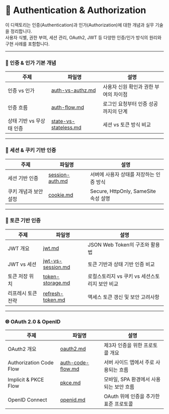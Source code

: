 # 🔐 Authentication & Authorization

이 디렉토리는 인증(Authentication)과 인가(Authorization)에 대한 개념과 실무 기술을 정리합니다.  
사용자 식별, 권한 부여, 세션 관리, OAuth2, JWT 등 다양한 인증/인가 방식의 원리와 구현 사례를 포함합니다.

---

### 🧾 인증 & 인가 기본 개념
| 주제 | 파일명 | 설명 |
|------|--------|------|
| 인증 vs 인가 | [auth-vs-authz.md](./notes/auth-vs-authz.md) | 사용자 신원 확인과 권한 부여의 차이점 |
| 인증 흐름 | [auth-flow.md](./notes/auth-flow.md) | 로그인 요청부터 인증 성공까지의 단계 |
| 상태 기반 vs 무상태 인증 | [state-vs-stateless.md](./notes/state-vs-stateless.md) | 세션 vs 토큰 방식 비교 |

---

### 🍪 세션 & 쿠키 기반 인증
| 주제 | 파일명 | 설명 |
|------|--------|------|
| 세션 기반 인증 | [session-auth.md](./notes/session-auth.md) | 서버에 사용자 상태를 저장하는 인증 방식 |
| 쿠키 개념과 보안 설정 | [cookie.md](./notes/cookie.md) | Secure, HttpOnly, SameSite 속성 설명 |

---

### 🔐 토큰 기반 인증
| 주제 | 파일명 | 설명 |
|------|--------|------|
| JWT 개요 | [jwt.md](./notes/jwt.md) | JSON Web Token의 구조와 활용법 |
| JWT vs 세션 | [jwt-vs-session.md](./notes/jwt-vs-session.md) | 토큰 기반과 상태 기반 인증 비교 |
| 토큰 저장 위치 | [token-storage.md](./notes/token-storage.md) | 로컬스토리지 vs 쿠키 vs 세션스토리지 보안 비교 |
| 리프레시 토큰 전략 | [refresh-token.md](./notes/refresh-token.md) | 액세스 토큰 갱신 및 보안 고려사항 |

---

### 🌐 OAuth 2.0 & OpenID
| 주제 | 파일명 | 설명 |
|------|--------|------|
| OAuth2 개요 | [oauth2.md](./notes/oauth2.md) | 제3자 인증을 위한 프로토콜 개요 |
| Authorization Code Flow | [auth-code-flow.md](./notes/auth-code-flow.md) | 서버 사이드 앱에서 주로 사용되는 흐름 |
| Implicit & PKCE Flow | [pkce.md](./notes/pkce.md) | 모바일, SPA 환경에서 사용되는 보안 흐름 |
| OpenID Connect | [openid.md](./notes/openid.md) | OAuth 위에 인증을 추가한 표준 프로토콜 |
